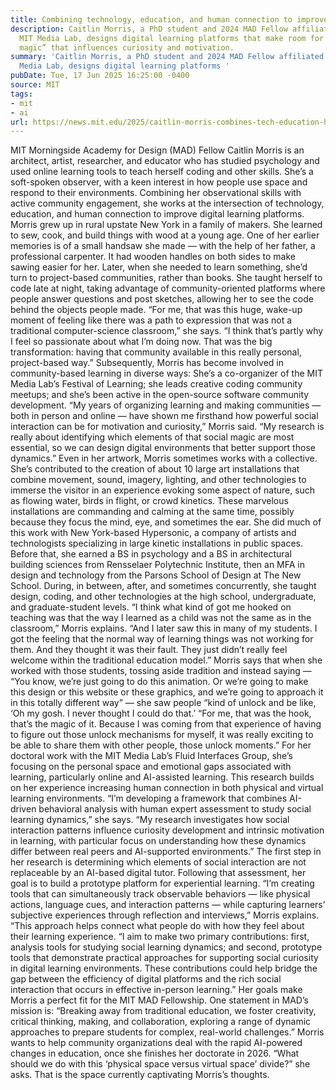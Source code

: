 ```yaml
---
title: Combining technology, education, and human connection to improve online learning
description: Caitlin Morris, a PhD student and 2024 MAD Fellow affiliated with the
  MIT Media Lab, designs digital learning platforms that make room for the “social
  magic” that influences curiosity and motivation.
summary: 'Caitlin Morris, a PhD student and 2024 MAD Fellow affiliated with the MIT
  Media Lab, designs digital learning platforms '
pubDate: Tue, 17 Jun 2025 16:25:00 -0400
source: MIT
tags:
- mit
- ai
url: https://news.mit.edu/2025/caitlin-morris-combines-tech-education-human-connection-improve-online-learning-0617
---
```


MIT Morningside Academy for Design (MAD) Fellow Caitlin Morris is an architect, artist, researcher, and educator who has studied psychology and used online learning tools to teach herself coding and other skills. She’s a soft-spoken observer, with a keen interest in how people use space and respond to their environments. Combining her observational skills with active community engagement, she works at the intersection of technology, education, and human connection to improve digital learning platforms.
Morris grew up in rural upstate New York in a family of makers. She learned to sew, cook, and build things with wood at a young age. One of her earlier memories is of a small handsaw she made — with the help of her father, a professional carpenter. It had wooden handles on both sides to make sawing easier for her.
Later, when she needed to learn something, she’d turn to project-based communities, rather than books. She taught herself to code late at night, taking advantage of community-oriented platforms where people answer questions and post sketches, allowing her to see the code behind the objects people made.
“For me, that was this huge, wake-up moment of feeling like there was a path to expression that was not a traditional computer-science classroom,” she says. “I think that’s partly why I feel so passionate about what I’m doing now. That was the big transformation: having that community available in this really personal, project-based way.”
Subsequently, Morris has become involved in community-based learning in diverse ways: She’s a co-organizer of the MIT Media Lab’s Festival of Learning; she leads creative coding community meetups; and she’s been active in the open-source software community development.
“My years of organizing learning and making communities — both in person and online — have shown me firsthand how powerful social interaction can be for motivation and curiosity,” Morris said. “My research is really about identifying which elements of that social magic are most essential, so we can design digital environments that better support those dynamics.”
Even in her artwork, Morris sometimes works with a collective. She’s contributed to the creation of about 10 large art installations that combine movement, sound, imagery, lighting, and other technologies to immerse the visitor in an experience evoking some aspect of nature, such as flowing water, birds in flight, or crowd kinetics. These marvelous installations are commanding and calming at the same time, possibly because they focus the mind, eye, and sometimes the ear.
She did much of this work with New York-based Hypersonic, a company of artists and technologists specializing in large kinetic installations in public spaces. Before that, she earned a BS in psychology and a BS in architectural building sciences from Rensselaer Polytechnic Institute, then an MFA in design and technology from the Parsons School of Design at The New School.
During, in between, after, and sometimes concurrently, she taught design, coding, and other technologies at the high school, undergraduate, and graduate-student levels.
“I think what kind of got me hooked on teaching was that the way I learned as a child was not the same as in the classroom,” Morris explains. “And I later saw this in many of my students. I got the feeling that the normal way of learning things was not working for them. And they thought it was their fault. They just didn’t really feel welcome within the traditional education model.”
Morris says that when she worked with those students, tossing aside tradition and instead saying — “You know, we’re just going to do this animation. Or we’re going to make this design or this website or these graphics, and we’re going to approach it in this totally different way” — she saw people “kind of unlock and be like, ‘Oh my gosh. I never thought I could do that.’
“For me, that was the hook, that’s the magic of it. Because I was coming from that experience of having to figure out those unlock mechanisms for myself, it was really exciting to be able to share them with other people, those unlock moments.”
For her doctoral work with the MIT Media Lab’s Fluid Interfaces Group, she’s focusing on the personal space and emotional gaps associated with learning, particularly online and AI-assisted learning. This research builds on her experience increasing human connection in both physical and virtual learning environments.
“I’m developing a framework that combines AI-driven behavioral analysis with human expert assessment to study social learning dynamics,” she says. “My research investigates how social interaction patterns influence curiosity development and intrinsic motivation in learning, with particular focus on understanding how these dynamics differ between real peers and AI-supported environments.”
The first step in her research is determining which elements of social interaction are not replaceable by an AI-based digital tutor. Following that assessment, her goal is to build a prototype platform for experiential learning.
“I’m creating tools that can simultaneously track observable behaviors — like physical actions, language cues, and interaction patterns — while capturing learners’ subjective experiences through reflection and interviews,” Morris explains. “This approach helps connect what people do with how they feel about their learning experience.
“I aim to make two primary contributions: first, analysis tools for studying social learning dynamics; and second, prototype tools that demonstrate practical approaches for supporting social curiosity in digital learning environments. These contributions could help bridge the gap between the efficiency of digital platforms and the rich social interaction that occurs in effective in-person learning.”
Her goals make Morris a perfect fit for the MIT MAD Fellowship. One statement in MAD’s mission is: “Breaking away from traditional education, we foster creativity, critical thinking, making, and collaboration, exploring a range of dynamic approaches to prepare students for complex, real-world challenges.”
Morris wants to help community organizations deal with the rapid AI-powered changes in education, once she finishes her doctorate in 2026. “What should we do with this ‘physical space versus virtual space’ divide?” she asks. That is the space currently captivating Morris’s thoughts.
